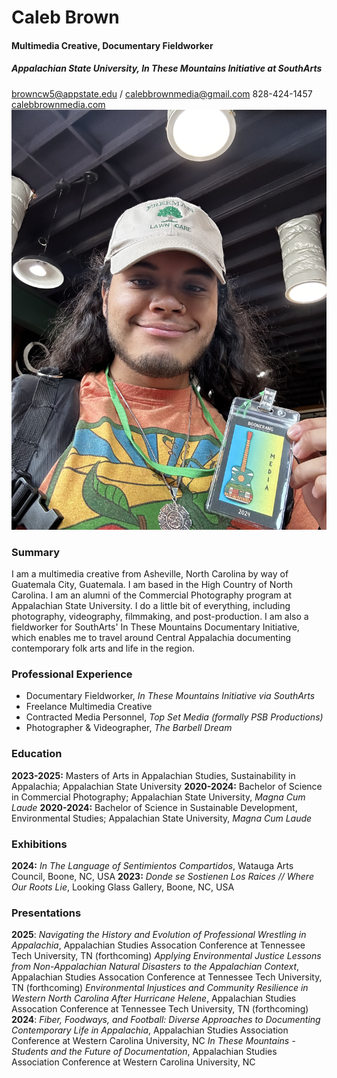 # Caleb Brown
####  Multimedia Creative, Documentary Fieldworker
##### Appalachian State University, In These Mountains Initiative at SouthArts
browncw5@appstate.edu / calebbrownmedia@gmail.com
828-424-1457
<a href="https://www.calebbrownmedia.com">calebbrownmedia.com</a>
<img src = "IMG_9901.jpg">

### Summary
I am a multimedia creative from Asheville, North Carolina by way of Guatemala City, Guatemala. I am based in the High Country of North Carolina. 
I am an alumni of the Commercial Photography program at Appalachian State University. I do a little bit of everything, including photography, videography, filmmaking, and post-production.
I am also a fieldworker for SouthArts' In These Mountains Documentary Initiative, which enables me to travel around Central Appalachia documenting contemporary folk arts and life in the region.

### Professional Experience
* Documentary Fieldworker, *In These Mountains Initiative via SouthArts*
* Freelance Multimedia Creative
* Contracted Media Personnel, *Top Set Media (formally PSB Productions)*
* Photographer & Videographer, *The Barbell Dream*

### Education
**2023-2025:** Masters of Arts in Appalachian Studies, Sustainability in Appalachia; Appalachian State University 
**2020-2024:** Bachelor of Science in Commercial Photography; Appalachian State University, *Magna Cum Laude*
**2020-2024:** Bachelor of Science in Sustainable Development, Environmental Studies; Appalachian State University, *Magna Cum Laude*

### Exhibitions
**2024:** *In The Language of Sentimientos Compartidos*, Watauga Arts Council, Boone, NC, USA
**2023:** *Donde se Sostienen Los Raices // Where Our Roots Lie*, Looking Glass Gallery, Boone, NC, USA

### Presentations
**2025**: *Navigating the History and Evolution of Professional Wrestling in Appalachia*, Appalachian Studies Assocation Conference at Tennessee Tech University, TN (forthcoming)
          *Applying Environmental Justice Lessons from Non-Appalachian Natural Disasters to the Appalachian Context*, Appalachian Studies Assocation Conference at Tennessee Tech University, TN (forthcoming)
          *Environmental Injustices and Community Resilience in Western North Carolina After Hurricane Helene*, Appalachian Studies Assocation Conference at Tennessee Tech University, TN (forthcoming)
**2024**: *Fiber, Foodways, and Football: Diverse Approaches to Documenting Contemporary Life in Appalachia*, Appalachian Studies Association Conference at Western Carolina University, NC
          *In These Mountains - Students and the Future of Documentation*, Appalachian Studies Association Conference at Western Carolina University, NC


